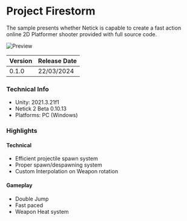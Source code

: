 
# Project Firestorm

The sample presents whether Netick is capable to create a fast action online 2D Platformer shooter provided with full source code.

![Preview](https://github.com/StinkySteak/project-firestorm/blob/docs/overview.gif)


| Version | Release Date |
| :-------- | :------- 
| 0.1.0 | 22/03/2024  |

### Technical Info
- Unity: 2021.3.21f1
- Netick 2 Beta 0.10.13
- Platforms: PC (Windows)

### Highlights
#### Technical
- Efficient projectile spawn system
- Proper spawn/despawning system
- Custom Interpolation on Weapon rotation

#### Gameplay
- Double Jump
- Fast paced
- Weapon Heat system
